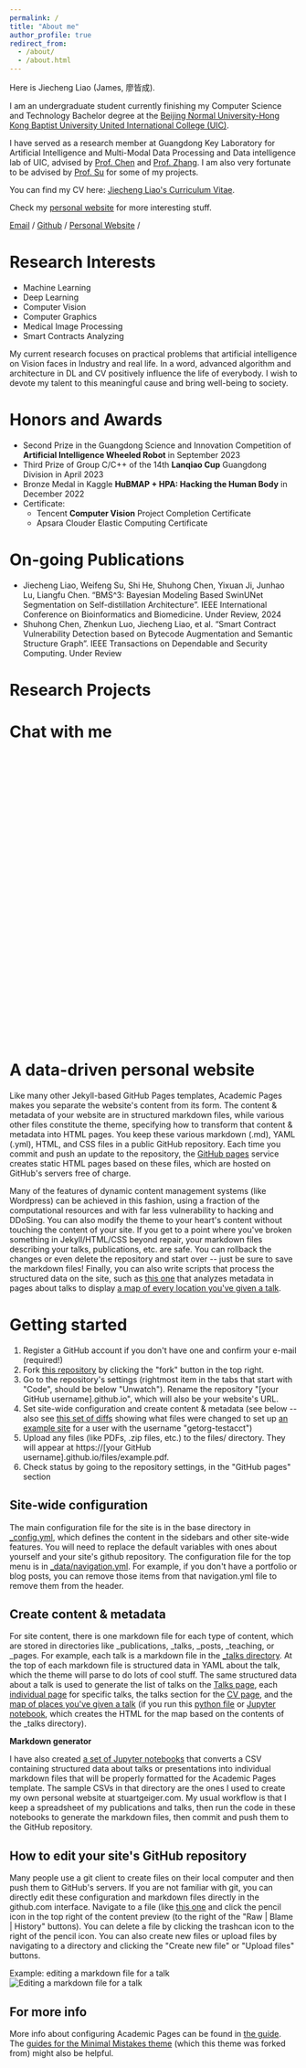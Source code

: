 ```yaml
---
permalink: /
title: "About me"
author_profile: true
redirect_from: 
  - /about/
  - /about.html
---
```


Here is Jiecheng Liao (James, 廖皆成).

I am an undergraduate student currently finishing my Computer Science and Technology Bachelor degree at the [Beijing Normal University-Hong Kong Baptist University United International College (UIC)](https://www.uic.edu.cn/). 
<!-- My research interest includes Machine Learning, Deep Learning, Computer Vision, Computer Graphics, and Medical Image Processing. -->

I have served as a research member at Guangdong Key Laboratory for Artificial Intelligence and Multi-Modal Data Processing and Data intelligence lab of UIC, advised by [Prof. Chen](https://www.researchgate.net/profile/Shuhong-Chen-2) and [Prof. Zhang](https://staff.uic.edu.cn/amyzhang/en). I am also very fortunate to be advised by [Prof. Su](https://staff.uic.edu.cn/wfsu/en) for some of my projects.

<!-- I am very fortunate to be advised by [Prof. XXX](https://www.XXX.com/) of XXX Lab from [School of Computer Science](https://cs.pku.edu.cn/), Peking University. I was advised by [Prof. XX](https://XXX.pku.edu.cn/) from [School of Computer Science](https://cs.pku.edu.cn/), Peking University. -->

You can find my CV here: [Jiecheng Liao's Curriculum Vitae](../assets/jiecheng_cv_latest.pdf).

Check my [personal website](https://elucidator.cn) for more interesting stuff.

[Email](mailto:liaojiecheng25@163.com) / [Github](https://github.com/ffftuanxxx) / [Personal Website](elucidator.cn) /

Research Interests
======
- Machine Learning
- Deep Learning
- Computer Vision
- Computer Graphics
- Medical Image Processing
- Smart Contracts Analyzing

My current research focuses on practical problems that artificial intelligence on Vision faces in Industry and real life. In a word, advanced algorithm and architecture in DL and CV positively influence the life of everybody. I wish to devote my talent to this meaningful cause and bring well-being to society.

Honors and Awards
======
- Second Prize in the Guangdong Science and Innovation Competition of **Artificial Intelligence Wheeled Robot** in September 2023
- Third Prize of Group C/C++ of the 14th **Lanqiao Cup** Guangdong Division in April 2023
- Bronze Medal in Kaggle **HuBMAP + HPA: Hacking the Human Body** in December 2022
- Certificate: 
  - Tencent **Computer Vision** Project Completion Certificate
  - Apsara Clouder Elastic Computing Certificate

On-going Publications
======
- Jiecheng Liao, Weifeng Su, Shi He, Shuhong Chen, Yixuan Ji, Junhao Lu, Liangfu Chen. “BMS^3: Bayesian Modeling Based SwinUNet Segmentation on Self-distillation Architecture”. IEEE International Conference on Bioinformatics and Biomedicine. Under Review, 2024
- Shuhong Chen, Zhenkun Luo, Jiecheng Liao, et al. “Smart Contract Vulnerability Detection based on Bytecode Augmentation and Semantic Structure Graph”. IEEE Transactions on Dependable and Security Computing. Under Review

Research Projects
======


Chat with me
======
<div class="calendly-inline-widget" data-url="https://calendly.com/xrailgunxfighter/30min" style="min-width:280px;height:500px;"></div>
<script type="text/javascript" src="https://assets.calendly.com/assets/external/widget.js" async></script>

A data-driven personal website
======
Like many other Jekyll-based GitHub Pages templates, Academic Pages makes you separate the website's content from its form. The content & metadata of your website are in structured markdown files, while various other files constitute the theme, specifying how to transform that content & metadata into HTML pages. You keep these various markdown (.md), YAML (.yml), HTML, and CSS files in a public GitHub repository. Each time you commit and push an update to the repository, the [GitHub pages](https://pages.github.com/) service creates static HTML pages based on these files, which are hosted on GitHub's servers free of charge.

Many of the features of dynamic content management systems (like Wordpress) can be achieved in this fashion, using a fraction of the computational resources and with far less vulnerability to hacking and DDoSing. You can also modify the theme to your heart's content without touching the content of your site. If you get to a point where you've broken something in Jekyll/HTML/CSS beyond repair, your markdown files describing your talks, publications, etc. are safe. You can rollback the changes or even delete the repository and start over -- just be sure to save the markdown files! Finally, you can also write scripts that process the structured data on the site, such as [this one](https://github.com/academicpages/academicpages.github.io/blob/master/talkmap.ipynb) that analyzes metadata in pages about talks to display [a map of every location you've given a talk](https://academicpages.github.io/talkmap.html).

Getting started
======
1. Register a GitHub account if you don't have one and confirm your e-mail (required!)
1. Fork [this repository](https://github.com/academicpages/academicpages.github.io) by clicking the "fork" button in the top right. 
1. Go to the repository's settings (rightmost item in the tabs that start with "Code", should be below "Unwatch"). Rename the repository "[your GitHub username].github.io", which will also be your website's URL.
1. Set site-wide configuration and create content & metadata (see below -- also see [this set of diffs](http://archive.is/3TPas) showing what files were changed to set up [an example site](https://getorg-testacct.github.io) for a user with the username "getorg-testacct")
1. Upload any files (like PDFs, .zip files, etc.) to the files/ directory. They will appear at https://[your GitHub username].github.io/files/example.pdf.  
1. Check status by going to the repository settings, in the "GitHub pages" section

Site-wide configuration
------
The main configuration file for the site is in the base directory in [_config.yml](https://github.com/academicpages/academicpages.github.io/blob/master/_config.yml), which defines the content in the sidebars and other site-wide features. You will need to replace the default variables with ones about yourself and your site's github repository. The configuration file for the top menu is in [_data/navigation.yml](https://github.com/academicpages/academicpages.github.io/blob/master/_data/navigation.yml). For example, if you don't have a portfolio or blog posts, you can remove those items from that navigation.yml file to remove them from the header. 

Create content & metadata
------
For site content, there is one markdown file for each type of content, which are stored in directories like _publications, _talks, _posts, _teaching, or _pages. For example, each talk is a markdown file in the [_talks directory](https://github.com/academicpages/academicpages.github.io/tree/master/_talks). At the top of each markdown file is structured data in YAML about the talk, which the theme will parse to do lots of cool stuff. The same structured data about a talk is used to generate the list of talks on the [Talks page](https://academicpages.github.io/talks), each [individual page](https://academicpages.github.io/talks/2012-03-01-talk-1) for specific talks, the talks section for the [CV page](https://academicpages.github.io/cv), and the [map of places you've given a talk](https://academicpages.github.io/talkmap.html) (if you run this [python file](https://github.com/academicpages/academicpages.github.io/blob/master/talkmap.py) or [Jupyter notebook](https://github.com/academicpages/academicpages.github.io/blob/master/talkmap.ipynb), which creates the HTML for the map based on the contents of the _talks directory).

**Markdown generator**

I have also created [a set of Jupyter notebooks](https://github.com/academicpages/academicpages.github.io/tree/master/markdown_generator
) that converts a CSV containing structured data about talks or presentations into individual markdown files that will be properly formatted for the Academic Pages template. The sample CSVs in that directory are the ones I used to create my own personal website at stuartgeiger.com. My usual workflow is that I keep a spreadsheet of my publications and talks, then run the code in these notebooks to generate the markdown files, then commit and push them to the GitHub repository.

How to edit your site's GitHub repository
------
Many people use a git client to create files on their local computer and then push them to GitHub's servers. If you are not familiar with git, you can directly edit these configuration and markdown files directly in the github.com interface. Navigate to a file (like [this one](https://github.com/academicpages/academicpages.github.io/blob/master/_talks/2012-03-01-talk-1.md) and click the pencil icon in the top right of the content preview (to the right of the "Raw | Blame | History" buttons). You can delete a file by clicking the trashcan icon to the right of the pencil icon. You can also create new files or upload files by navigating to a directory and clicking the "Create new file" or "Upload files" buttons. 

Example: editing a markdown file for a talk
![Editing a markdown file for a talk](/images/editing-talk.png)

For more info
------
More info about configuring Academic Pages can be found in [the guide](https://academicpages.github.io/markdown/). The [guides for the Minimal Mistakes theme](https://mmistakes.github.io/minimal-mistakes/docs/configuration/) (which this theme was forked from) might also be helpful.
